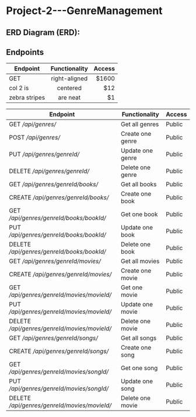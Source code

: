 # Project-2---GenreManagement





## ERD Diagram (ERD):










## Endpoints

| Endpoint      | Functionality | Access|
| ------------- |:-------------:| -----:|
| GET           | right-aligned | $1600 |
| col 2 is      | centered      |   $12 |
| zebra stripes | are neat      |    $1 |


Endpoint	| Functionality	|Access
--- | --- | ---
GET */api/genres/*	|Get all genres |	Public
POST */api/genres/*	|Create one genre|	Public
PUT */api/genres/genreId/*	|Update one genre |	Public
DELETE */api/genres/genreId/*	|Delete one genre|	Public
GET */api/genres/genreId/books/*	|Get all books |	Public
CREATE */api/genres/genreId/books/*	|Create one book	|Public
GET */api/genres/genreId/books/bookId/*	|Get one book |	Public
PUT */api/genres/genreId/books/bookId/*	|Update one book|	Public
DELETE */api/genres/genreId/books/bookId/*	|Delete one book	|Public
GET */api/genres/genreId/movies/*	|Get all movies	|Public
CREATE */api/genres/genreId/movies/*	|Create one movie	|Public
GET */api/genres/genreId/movies/movieId/*|	Get one movie	|Public
PUT */api/genres/genreId/movies/movieId/*	|Update one movie	|Public
DELETE */api/genres/genreId/movies/movieId/*	|Delete one movie	|Public
GET */api/genres/genreId/songs/*	|Get all songs|	Public
CREATE */api/genres/genreId/songs/*	|Create one song|	Public
GET */api/genres/genreId/movies/songId/*	|Get one song	|Public
PUT */api/genres/genreId/movies/songId/*	|Update one song	|Public
DELETE */api/genres/genreId/movies/movieId/*	|Delete one movie	|Public


